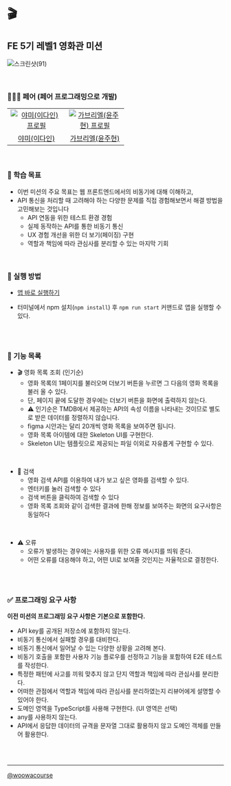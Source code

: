 # 🎬

## FE 5기 레벨1 영화관 미션

![스크린샷(91)](https://user-images.githubusercontent.com/108778921/225553741-43297097-5333-4167-8364-e336aed2e832.png)

<br>

### 🧑‍🤝‍🧑 페어 (페어 프로그래밍으로 개발)

<table>
  <tr>
    <td align="center" width="120px">
      <a href="https://github.com/feb-dain" target="_blank">
        <img src="https://avatars.githubusercontent.com/u/108778921?v=4" alt="야미(이다인) 프로필" />
      </a>
    </td>
    <td align="center" width="120px">
      <a href="https://github.com/gabrielyoon7" target="_blank">
        <img src="https://avatars.githubusercontent.com/u/69189073?v=4" alt="가브리엘(윤주현) 프로필" />
      </a>
    </td>
  </tr>
  <tr>
    <td align="center">
      <a href="https://github.com/feb-dain" target="_blank">
        야미(이다인)
      </a>
    </td>
    <td align="center">
      <a href="https://github.com/gabrielyoon7" target="_blank">
        가브리엘(윤주현) 
      </a>
    </td>
  </tr>
</table>

<br>

### 📍 학습 목표

- 이번 미션의 주요 목표는 웹 프론트엔드에서의 비동기에 대해 이해하고,
- API 통신을 처리할 때 고려해야 하는 다양한 문제를 직접 경험해보면서 해결 방법을 고민해보는 것입니다
  - API 연동을 위한 테스트 환경 경험
  - 실제 동작하는 API를 통한 비동기 통신
  - UX 경험 개선을 위한 더 보기(페이징) 구현
  - 역할과 책임에 따라 관심사를 분리할 수 있는 마지막 기회

<br>

### 📝 실행 방법

- <a href="https://gabrielyoon7.github.io/javascript-movie-review/">앱 바로 실행하기</a>

- 터미널에서 npm 설치(`npm install`) 후 `npm run start` 커맨드로 앱을 실행할 수 있다.

<br>
<br>

### 🎯 기능 목록

- 🎬 영화 목록 조회 (인기순)
  - 영화 목록의 1페이지를 불러오며 더보기 버튼을 누르면 그 다음의 영화 목록을 불러 올 수 있다.
  - 단, 페이지 끝에 도달한 경우에는 더보기 버튼을 화면에 출력하지 않는다.
  - ⚠️ 인기순은 TMDB에서 제공하는 API의 속성 이름을 나타내는 것이므로 별도로 받은 데이터를 정렬하지 않습니다.
  - figma 시안과는 달리 20개씩 영화 목록을 보여주면 됩니다.
  - 영화 목록 아이템에 대한 Skeleton UI를 구현한다.
  - Skeleton UI는 템플릿으로 제공되는 파일 이외로 자유롭게 구현할 수 있다.

<br>

- 🔎 검색
  - 영화 검색 API를 이용하여 내가 보고 싶은 영화를 검색할 수 있다.
  - 엔터키를 눌러 검색할 수 있다
  - 검색 버튼을 클릭하여 검색할 수 있다
  - 영화 목록 조회와 같이 검색한 결과에 한해 정보를 보여주는 화면의 요구사항은 동일하다

<br>

- ⚠️ 오류
  - 오류가 발생하는 경우에는 사용자를 위한 오류 메시지를 띄워 준다.
  - 어떤 오류를 대응해야 하고, 어떤 UI로 보여줄 것인지는 자율적으로 결정한다.

<br>
<br>

### ✅ 프로그래밍 요구 사항

**이전 미션의 프로그래밍 요구 사항은 기본으로 포함한다.**

- API key를 공개된 저장소에 포함하지 않는다.
- 비동기 통신에서 실패할 경우를 대비한다.
- 비동기 통신에서 일어날 수 있는 다양한 상황을 고려해 본다.
- 비동기 호출을 포함한 사용자 기능 플로우를 선정하고 기능을 포함하여 E2E 테스트를 작성한다.
- 특정한 패턴에 사고를 끼워 맞추지 않고 단지 역할과 책임에 따라 관심사를 분리한다.
- 어떠한 관점에서 역할과 책임에 따라 관심사를 분리하였는지 리뷰어에게 설명할 수 있어야 한다.
- 도메인 영역을 TypeScript를 사용해 구현한다. (UI 영역은 선택)
- any를 사용하지 않는다.
- API에서 응답한 데이터의 규격을 문자열 그대로 활용하지 않고 도메인 객체를 만들어 활용한다.

<br>
<br>

---

<a href="https://github.com/woowacourse">@woowacourse</a>
